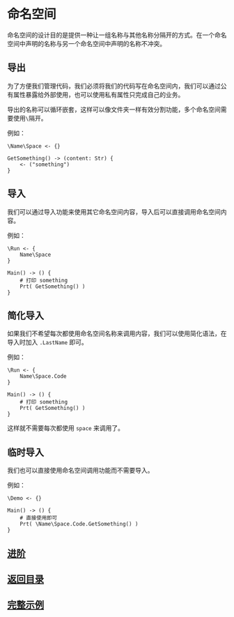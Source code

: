 # 命名空间
命名空间的设计目的是提供一种让一组名称与其他名称分隔开的方式。在一个命名空间中声明的名称与另一个命名空间中声明的名称不冲突。

## 导出
为了方便我们管理代码，我们必须将我们的代码写在命名空间内，我们可以通过公有属性暴露给外部使用，也可以使用私有属性只完成自己的业务。

导出的名称可以循环嵌套，这样可以像文件夹一样有效分割功能，多个命名空间需要使用`\`隔开。

例如：
```
\Name\Space <- {}

GetSomething() -> (content: Str) {
    <- ("something")
}
```
## 导入
我们可以通过导入功能来使用其它命名空间内容，导入后可以直接调用命名空间内容。

例如：
```
\Run <- { 
    Name\Space 
}

Main() -> () {
    # 打印 something
    Prt( GetSomething() )
}
```
## 简化导入
如果我们不希望每次都使用命名空间名称来调用内容，我们可以使用简化语法，在导入时加入 `.LastName` 即可。

例如：
```
\Run <- { 
    Name\Space.Code 
}

Main() -> () {
    # 打印 something
    Prt( GetSomething() )
}
```
这样就不需要每次都使用 `space` 来调用了。
## 临时导入
我们也可以直接使用命名空间调用功能而不需要导入。

例如：
```
\Demo <- {}

Main() -> () {
    # 直接使用即可
    Prt( \Name\Space.Code.GetSomething() )    
}
```

## [进阶](./control-type.md)
## [返回目录](./introduction.md)
## [完整示例](../example.xs)
